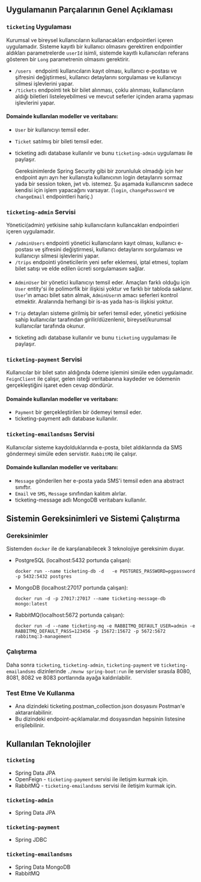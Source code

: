 ##  Uygulamanın Parçalarının Genel Açıklaması

### `ticketing` Uygulaması
    
Kurumsal ve bireysel kullanıcıların kullanacakları endpointleri içeren uygulamadır. Sisteme kayıtlı
bir kullanıcı olmasını gerektiren endpointler aldıkları parametrelerde `userId` isimli, sistemde kayıtlı
kullanıcıları referans gösteren bir `Long` parametrenin olmasını gerektirir. 

- `/users ` endpointi kullanıcıların kayıt olması, kullanıcı e-postası ve şifresini değiştirmesi, kullanıcı detaylarını 
sorgulaması ve kullanıcıyı silmesi işlevlerini yapar.
- `/tickets` endpointi tek bir bilet alınması, çoklu alınması, kullanıcıların aldığı biletleri listeleyebilmesi ve
mevcut seferler içinden arama yapması işlevlerini yapar.

#### Domainde kullanılan modeller ve veritabanı:
- `User` bir kullanıcıyı temsil eder.
- `Ticket` satılmış bir bileti temsil eder.
- ticketing adlı database kullanılır ve bunu `ticketing-admin` uygulaması ile paylaşır.
 
 
   Gereksinimlerde Spring Security gibi bir zorunluluk olmadığı için her endpoint ayrı ayrı her kullanışta
kullanıcının login detaylarını sormaz yada bir session token, jwt vb. istemez. Şu aşamada kullanıcının sadece
kendisi için işlem yapacağını varsayar. (`login`, `changePassword` ve `changeEmail` endpointleri hariç.)

### `ticketing-admin` Servisi
Yönetici(admin) yetkisine sahip kullanıcıların kullancakları endpointleri içeren uygulamadır. 

- `/adminUsers` endpointi yönetici kullanıcıların kayıt olması, kullanıcı e-postası ve şifresini değiştirmesi, 
kullanıcı detaylarını sorgulaması ve kullanıcıyı silmesi işlevlerini yapar.
- `/trips` endpointi yöneticilerin yeni sefer eklemesi, iptal etmesi, toplam bilet satışı ve elde edilen ücreti
sorgulamasını sağlar.

####  

- `AdminUser` bir yönetici kullanıcıyı temsil eder. Amaçları farklı olduğu için `User` entity'si
ile polimorfik bir ilişkisi yoktur ve farklı bir tabloda saklanır. `User`'ın amacı bilet satın almak, `AdminUser`ın amacı
seferleri kontrol etmektir. Aralarında herhangi bir is-as yada has-is ilişkisi yoktur.
- `Trip` detayları sisteme girilmiş bir seferi temsil eder, yönetici yetkisine sahip kullanıcılar tarafından girilir/düzenlenir,
bireysel/kurumsal kullanıcılar tarafında okunur.

- ticketing adlı database kullanılır ve bunu `ticketing` uygulaması ile paylaşır.

### `ticketing-payment` Servisi

Kullanıcılar bir bilet satın aldığında ödeme işlemini simüle eden uygulamadır. `FeignClient` ile çalışır, gelen isteği
veritabanına kaydeder ve ödemenin gerçekleştiğini işaret eden cevap döndürür.

#### Domainde kullanılan modeller ve veritabanı:
- `Payment` bir gerçekleştirilen bir ödemeyi temsil eder.
- ticketing-payment adlı database kullanılır.

### `ticketing-emailandsms` Servisi

Kullanıcılar sisteme kaydolduklarında e-posta, bilet aldıklarında da SMS göndermeyi simüle eden servistir.
`RabbitMQ` ile çalışır. 

#### Domainde kullanılan modeller ve veritabanı:
- `Message` gönderilen her e-posta yada SMS'i temsil eden ana abstract sınıftır.
- `Email` ve `SMS`, `Message` sınıfından kalıtım alırlar.
- ticketing-message adlı MongoDB veritabanı kullanılır.



## Sistemin Gereksinimleri ve Sistemi Çalıştırma

### Gereksinimler
Sistemden `docker` ile de karşılanabilecek 3 teknolojiye gereksinim duyar.
- PostgreSQL (localhost:5432 portunda çalışan):
 
    ```docker run --name ticketing-db -d   -e POSTGRES_PASSWORD=pgpassword  -p 5432:5432 postgres```
 
- MongoDB (localhost:27017 portunda çalışan):
 
  ```docker run -d -p 27017:27017 --name ticketing-message-db mongo:latest```
- RabbitMQ(localhost:5672 portunda çalışan):
 
    ```docker run -d --name ticketing-mq -e RABBITMQ_DEFAULT_USER=admin -e RABBITMQ_DEFAULT_PASS=123456 -p 15672:15672 -p 5672:5672 rabbitmq:3-management```

### Çalıştırma
Daha sonra `ticketing`, `ticketing-admin`, `ticketing-payment` ve `ticketing-emailandsms` dizinlerinde `./mvnw spring-boot:run`
ile servisler sırasıla 8080, 8081, 8082 ve 8083 portlarında ayağa kaldırılabilir.

### Test Etme Ve Kullanma
- Ana dizindeki ticketing.postman_collection.json dosyasını Postman'e aktararılabilinir.
- Bu dizindeki endpoint-açıklamalar.md dosyasından hepsinin listesine erişilebilinir.

## Kullanılan Teknolojiler
### `ticketing`
- Spring Data JPA
- OpenFeign - `ticketing-payment` servisi ile iletişim kurmak için.
- RabbitMQ - `ticketing-emailandsms` servisi ile iletişim kurmak için.
 
### `ticketing-admin`
- Spring Data JPA
 
### `ticketing-payment`
- Spring JDBC

### `ticketing-emailandsms`
- Spring Data MongoDB
- RabbitMQ

